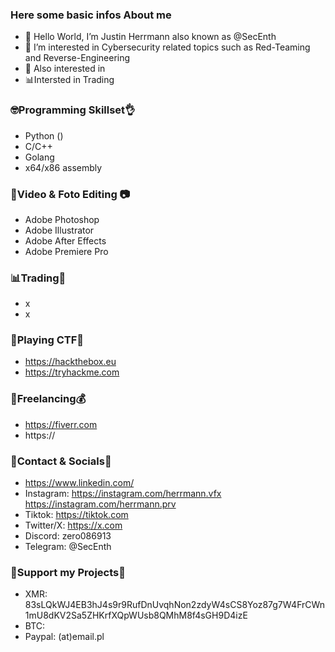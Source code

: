 ### Here some basic infos About me
- 👋 Hello World, I’m Justin Herrmann also known as @SecEnth 
- 👀 I’m interested in Cybersecurity related topics such as Red-Teaming and Reverse-Engineering
- 👀 Also interested in
- 📊Intersted in Trading
### 🤓Programming Skillset👌
- Python ()
- C/C++ 
- Golang
- x64/x86 assembly
### 🎥Video & Foto Editing 📷 
- Adobe Photoshop
- Adobe Illustrator
- Adobe After Effects
- Adobe Premiere Pro
### 📊Trading💸
- x
- x
### 🎯Playing CTF🎯
- https://hackthebox.eu
- https://tryhackme.com
### 🤝Freelancing💰
- https://fiverr.com
- https://
### 📱Contact & Socials💬
- https://www.linkedin.com/
- Instagram: https://instagram.com/herrmann.vfx
             https://instagram.com/herrmann.prv
- Tiktok:    https://tiktok.com
- Twitter/X: https://x.com
- Discord: zero086913
- Telegram: @SecEnth
### 💸Support my Projects💸
- XMR: 83sLQkWJ4EB3hJ4s9r9RufDnUvqhNon2zdyW4sCS8Yoz87g7W4FrCWn1mU8dKV2Sa5ZHKrfXQpWUsb8QMhM8f4sGH9D4izE
- BTC: 
- Paypal: (at)email.pl
